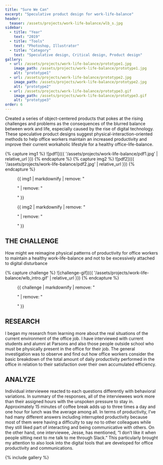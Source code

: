 ```yaml
---
title: "Sure We Can"
excerpt: "Speculative product design for work-life-balance"
header:
  teaser: /assets/projects/work-life-balance/wlb_s.jpg
sidebar:
  - title: "Year"
    text: "2019"
  - title: "Tools"
    text: "Photoshop, Illustrator"
  - title: "Category"
    text: "Speculative design, Critical design, Product design"
gallery:
  - url: /assets/projects/work-life-balance/prototype1.jpg
    image_path: /assets/projects/work-life-balance/prototype1.jpg
    alt: "prototype1"
  - url: /assets/projects/work-life-balance/prototype2.jpg
    image_path: /assets/projects/work-life-balance/prototype2.jpg
    alt: "prototype2"
  - url: /assets/projects/work-life-balance/prototype3.gif
    image_path: /assets/projects/work-life-balance/prototype3.gif
    alt: "prototype3"
order: 6
---
```


Created a series of object-centered products that pokes at the rising challenges and problems as the consequences of the blurred balance between work and life, especially caused by the rise of digital technology. These speculative product designs suggest physical-interaction-oriented methods to help office workers maintain an increased productivity and improve their current workaholic lifestyle for a healthy office-life-balance.

{% capture img1 %}
![pdf1]({{ '/assets/projects/work-life-balance/pdf1.jpg' | relative_url }})
{% endcapture %}
{% capture img2 %}
![pdf2]({{ '/assets/projects/work-life-balance/pdf2.jpg' | relative_url }})
{% endcapture %}
<figure>
  {{ img1 | markdownify | remove: "<p>" | remove: "</p>" }}
</figure>
<figure>
  {{ img2 | markdownify | remove: "<p>" | remove: "</p>" }}
</figure>

## THE CHALLENGE
How might we reimagine physical patterns of productivity for office workers to maintain a healthy work-life-balance and not to be excessively attached to digital disturbance

{% capture challenge %}
![challenge-gif]({{ '/assets/projects/work-life-balance/wlb_intro.gif' | relative_url }})
{% endcapture %}
<figure>
  {{ challenge | markdownify | remove: "<p>" | remove: "</p>" }}
</figure>

## RESEARCH
I began my research from learning more about the real situations of the current environment of the office job. I have interviewed with current students and alumni at Parsons and also those people outside school who must be physically present in the office for their job. The general investigation was to observe and find out how office workers consider the basic breakdown of the total amount of daily productivity performed in the office in relation to their satisfaction over their own accumulated efficiency.

## ANALYZE
Individual interviewee reacted to each questions differently with behavioral variations. In summary of the responses, all of the interviewees work more than their assigned hours with the unspoken pressure to stay in. Approximately 15 minutes of coffee break adds up to three times a day and one hour for lunch was the average among all. In terms of productivity, I’ve had many different answers including interrupted productivity because most of them were having a difficulty to say no to other colleagues while they still liked part of interacting and being communicative with others. On the other hand, one interviewee, Jesse, has mentioned, “I don’t like it when people sitting next to me talk to me through Slack.” This particularly brought my attention to also look into the digital tools that are developed for office productivity and communications.

{% include gallery %}